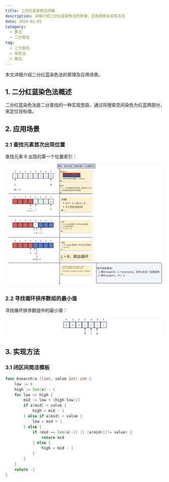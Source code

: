 ```yaml
---
title: 二分红蓝染色法详解
description: 详细介绍二分红蓝染色法的原理、应用场景及实现方法
date: 2024-01-01
category:
  - 算法
  - 二分查找
tag:
  - 二分查找
  - 染色法
  - 算法
---
```


本文详细介绍二分红蓝染色法的原理及应用场景。

<!-- more -->

## 1. 二分红蓝染色法概述

二分红蓝染色法是二分查找的一种实现思路，通过将搜索空间染色为红蓝两部分，来定位目标值。

## 2. 应用场景

### 2.1 查找元素首次出现位置

查找元素 8 出现的第一个位置索引：

![...](images\二分%20-%20红蓝染色法.001.jpeg)

### 2.2 寻找循环排序数组的最小值

寻找循环排序数组中的最小值：

![...](images\二分%20-%20红蓝染色法.002.jpeg)

## 3. 实现方法

### 3.1 闭区间简洁模板

```go
func bsearch(a []int, value int) int {
    low := 0
    high := len(a) - 1
    for low <= high {
        mid := low + (high-low)/2
        if a[mid] > value {
            high = mid - 1
        } else if a[mid] < value {
            low = mid + 1
        } else {
            if (mid == len(a)-1) || (a[mid+1]!= value) {
                return mid
            } else {
                high = mid - 1
            }
        }
    }
    return -1
}
```


